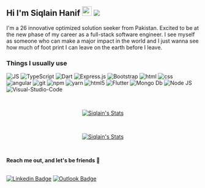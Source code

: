 <h2>
  Hi I'm Siqlain Hanif
  <img src="https://media.giphy.com/media/hvRJCLFzcasrR4ia7z/giphy.gif" width="25px">
  <img src="https://visitor-badge.glitch.me/badge?page_id=Siqlain-Hanif/Siqlain-Hanif">
</h2> 


<p>
  I'm a 26 innovative optimized solution seeker from Pakistan. Excited to be at the new phase of my career as a full-stack software engineer. I see myself as someone who can make a major impact in the world and I just wanna see how much of foot print I can leave on the earth before I leave.
</p>

<h3>Things I usually use</h3>
<p>
 
  <img alt="JS" src="https://img.shields.io/badge/JavaScript-323330?style=flat-square&logo=javascript&logoColor=F7DF1E" />
  <img alt="TypeScript" src="https://img.shields.io/badge/TypeScript-007ACC?style=flat-square&logo=typescript&logoColor=white" />
  <img alt="Dart" src="https://img.shields.io/badge/Dart-0175C2?style=flat-square&logo=dart&logoColor=white" />
  <img alt="Express.js" src="https://img.shields.io/badge/Express.js-404D59?style=flat-square" />
  <img alt="Bootstrap" src="https://img.shields.io/badge/-Bootstrap-CC6699?style=flat-square&logo=Bootstrap&logoColor=white" />
  <img alt="html" src="https://img.shields.io/badge/HTML5-E34F26?style=flat-square&logo=html5&logoColor=white" />
  <img alt="css" src="https://img.shields.io/badge/CSS3-1572B6?style=flat-square&logo=css3&logoColor=white" />
  <img alt="angular" src="https://img.shields.io/badge/Angular-DD0031?style=flat-square&logo=angular&logoColor=white" />
  <img alt="git" src="https://img.shields.io/badge/-Git-F05032?style=flat-square&logo=git&logoColor=white" />
  <img alt="npm" src="https://img.shields.io/badge/-NPM-CB3837?style=flat-square&logo=npm&logoColor=white" />
  <img alt="yarn" src="https://img.shields.io/badge/-Yarn-2C8EBB?style=flat-square&logo=Yarn&logoColor=white" />
  <img alt="html5" src="https://img.shields.io/badge/-HTML5-E34F26?style=flat-square&logo=html5&logoColor=white" />
  <img alt="Flutter" src="https://img.shields.io/badge/Flutter-02569B?style=flat-square&logo=flutter&logoColor=white" />
  <img alt="Mongo Db" src="https://img.shields.io/badge/MongoDB-4EA94B?style=flat-square&logo=mongodb&logoColor=white" />
  <img alt="Node JS" src="https://img.shields.io/badge/-NodeJS-339933?style=flat-square&logo=node.js&logoColor=white" />
  <img alt="Visual-Studio-Code" src="https://img.shields.io/badge/-.Visual_Studio_Code-007ACC?style=flat-square" /> 
</p>


<br/>

<p align="center">
  <a href="https://github.com/Siqlain-Hanif" class="rich-diff-level-one">
    <img src="https://github-readme-stats.vercel.app/api?username=Siqlain-Hanif&count_private=true&hide=stars&show_icons=true&theme=buefy&include_all_commits=true" alt="Siqlain's Stats" >
  </a>
</p>

<br>

<p align="center">
  <a href="https://github.com/Siqlain-Hanif">
    <img src="https://github-readme-stats.vercel.app/api/top-langs/?username=Siqlain-Hanif&count_private=true&layout=compact" alt="Siqlain's Stats" >
  </a>
</p>

<br>

<p>
  <strong>Reach me out, and let's be friends 🤝</strong>
  <br><br>
</p>

[![Linkedin Badge](https://img.shields.io/badge/-siqlain_hanif-blue?style=flat&logo=Linkedin&logoColor=white&link=https://www.linkedin.com/in/siqlain-hanif-74a90a143)](https://www.linkedin.com/in/siqlain-hanif-74a90a143)
[![Outlook Badge](https://img.shields.io/badge/-siqlain_hanif-0078D4?style=flat&logo=Microsoft-Outlook&logoColor=white&link=mailto:siqlainahanif@outlook.com)](mailto:siqlainhanif@outlook.com)

